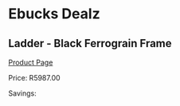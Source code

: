 
# Ebucks Dealz
## Ladder - Black Ferrograin Frame
[Product Page](https://www.ebucks.com/web/shop/productSelected.do?prodId=960102899&catId=1130195724)

Price: R5987.00

Savings: 


	